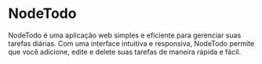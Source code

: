 # NodeTodo
NodeTodo é uma aplicação web simples e eficiente para gerenciar suas tarefas diárias. Com uma interface intuitiva e responsiva, NodeTodo permite que você adicione, edite e delete suas tarefas de maneira rápida e fácil.
